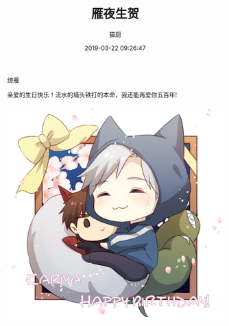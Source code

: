 ﻿---
layout: post
title: 雁夜生贺
date: 2019-03-22 09:26:47
updated: 2019-03-22 09:26:47
comments: true
categories: [Photo]
tags: [间桐雁夜, 言峰绮礼, 绮雁]
author: "猫厨"
description: ""
toc: true
---

<p>绮雁</p> 
<p>亲爱的生日快乐！流水的墙头铁打的本命，我还能再爱你五百年!<br /></p>

![](https://raw.githubusercontent.com/alicewish/meowchain247/master/img_cVZNdzJtQk9JV2ZBOFhETTlqOHVVVkJaVlVjU2I2cm9PbjdpUGM3blNkNThGVDFXbDlHNC9RPT0.jpg)